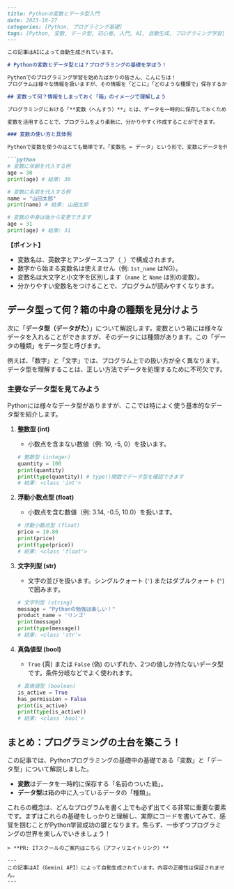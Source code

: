 ```markdown
---
title: Pythonの変数とデータ型入門
date: 2023-10-27
categories: [Python, プログラミング基礎]
tags: [Python, 変数, データ型, 初心者, 入門, AI, 自動生成, プログラミング学習]
---

この記事はAIによって自動生成されています。

# Pythonの変数とデータ型とは？プログラミングの基礎を学ぼう！

Pythonでのプログラミング学習を始めたばかりの皆さん、こんにちは！
プログラムは様々な情報を扱いますが、その情報を「どこに」「どのような種類で」保存するかを理解することは、プログラミングの第一歩であり、最も重要な基礎知識の一つです。この記事では、Pythonにおける「変数」と「データ型」について、初心者の方にも分かりやすいように、具体的な例を交えながら徹底解説します。

## 変数って何？情報をしまっておく「箱」のイメージで理解しよう

プログラミングにおける「**変数（へんすう）**」とは、データを一時的に保存しておくための「名前のついた箱」のようなものです。この箱に数字や文字などのデータを入れておけば、後でそのデータを取り出して使ったり、中身を別のデータに入れ替えたりすることができます。

変数を活用することで、プログラムをより柔軟に、分かりやすく作成することができます。

### 変数の使い方と具体例

Pythonで変数を使うのはとても簡単です。「変数名 = データ」という形で、変数にデータを代入（しまうこと）します。

```python
# 変数に年齢を代入する例
age = 30
print(age) # 結果: 30

# 変数に名前を代入する例
name = "山田太郎"
print(name) # 結果: 山田太郎

# 変数の中身は後から変更できます
age = 31
print(age) # 結果: 31
```

**【ポイント】**
*   変数名は、英数字とアンダースコア（`_`）で構成されます。
*   数字から始まる変数名は使えません（例: `1st_name` はNG）。
*   変数名は大文字と小文字を区別します（`name` と `Name` は別の変数）。
*   分かりやすい変数名をつけることで、プログラムが読みやすくなります。

## データ型って何？箱の中身の種類を見分けよう

次に「**データ型（データがた）**」について解説します。変数という箱には様々なデータを入れることができますが、そのデータには種類があります。この「データの種類」をデータ型と呼びます。

例えば、「数字」と「文字」では、プログラム上での扱い方が全く異なります。データ型を理解することは、正しい方法でデータを処理するために不可欠です。

### 主要なデータ型を見てみよう

Pythonには様々なデータ型がありますが、ここでは特によく使う基本的なデータ型を紹介します。

1.  **整数型 (int)**
    *   小数点を含まない数値（例: 10, -5, 0）を扱います。
    ```python
    # 整数型 (integer)
    quantity = 100
    print(quantity)
    print(type(quantity)) # type()関数でデータ型を確認できます
    # 結果: <class 'int'>
    ```

2.  **浮動小数点型 (float)**
    *   小数点を含む数値（例: 3.14, -0.5, 10.0）を扱います。
    ```python
    # 浮動小数点型 (float)
    price = 19.80
    print(price)
    print(type(price))
    # 結果: <class 'float'>
    ```

3.  **文字列型 (str)**
    *   文字の並びを扱います。シングルクォート (`'`) またはダブルクォート (`"`) で囲みます。
    ```python
    # 文字列型 (string)
    message = "Pythonの勉強は楽しい！"
    product_name = 'リンゴ'
    print(message)
    print(type(message))
    # 結果: <class 'str'>
    ```

4.  **真偽値型 (bool)**
    *   `True` (真) または `False` (偽) のいずれか、2つの値しか持たないデータ型です。条件分岐などでよく使われます。
    ```python
    # 真偽値型 (boolean)
    is_active = True
    has_permission = False
    print(is_active)
    print(type(is_active))
    # 結果: <class 'bool'>
    ```

## まとめ：プログラミングの土台を築こう！

この記事では、Pythonプログラミングの基礎中の基礎である「変数」と「データ型」について解説しました。

*   **変数**はデータを一時的に保存する「名前のついた箱」。
*   **データ型**は箱の中に入っているデータの「種類」。

これらの概念は、どんなプログラムを書く上でも必ず出てくる非常に重要な要素です。まずはこれらの基礎をしっかりと理解し、実際にコードを書いてみて、感覚を掴むことがPython学習成功の鍵となります。焦らず、一歩ずつプログラミングの世界を楽しんでいきましょう！
```
> **PR: ITスクールのご案内はこちら（アフィリエイトリンク）**

---
この記事はAI（Gemini API）によって自動生成されています。内容の正確性は保証されません。
---
